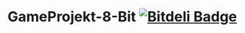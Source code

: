 GameProjekt-8-Bit [![Bitdeli Badge](https://d2weczhvl823v0.cloudfront.net/Jakosa/gameprojekt-8-bit/trend.png)](https://bitdeli.com/free "Bitdeli Badge")
=================
